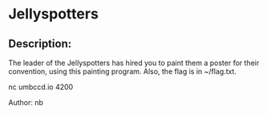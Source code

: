 
# Jellyspotters
## Description:
The leader of the Jellyspotters has hired you to paint them a poster for their convention, using this painting program. Also, the flag is in ~/flag.txt.

nc umbccd.io 4200

Author: nb

